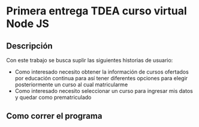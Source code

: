 # Primera entrega TDEA curso virtual Node JS

## Descripción

Con este trabajo se busca suplir las siguientes historias de usuario:

- Como interesado necesito obtener la información de cursos ofertados por educación continua para así tener diferentes opciones para elegir posteriormente un curso al cual matricularme
- Como interesado necesito seleccionar un curso para ingresar mis datos y quedar como prematriculado

## Como correr el programa
